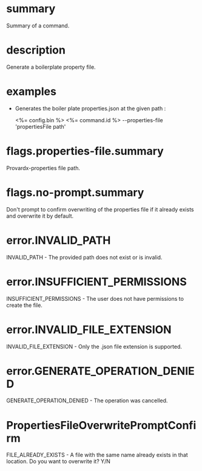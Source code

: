# summary

Summary of a command.

# description

Generate a boilerplate property file.

# examples

- Generates the boiler plate properties.json at the given path :

  <%= config.bin %> <%= command.id %> --properties-file 'propertiesFile path'

# flags.properties-file.summary

Provardx-properties file path.

# flags.no-prompt.summary

Don't prompt to confirm overwriting of the properties file if it already exists and overwrite it by default.

# error.INVALID_PATH

INVALID_PATH - The provided path does not exist or is invalid.

# error.INSUFFICIENT_PERMISSIONS

INSUFFICIENT_PERMISSIONS - The user does not have permissions to create the file.

# error.INVALID_FILE_EXTENSION

INVALID_FILE_EXTENSION - Only the .json file extension is supported.

# error.GENERATE_OPERATION_DENIED

GENERATE_OPERATION_DENIED - The operation was cancelled.

# PropertiesFileOverwritePromptConfirm

FILE_ALREADY_EXISTS - A file with the same name already exists in that location. Do you want to overwrite it? Y/N
